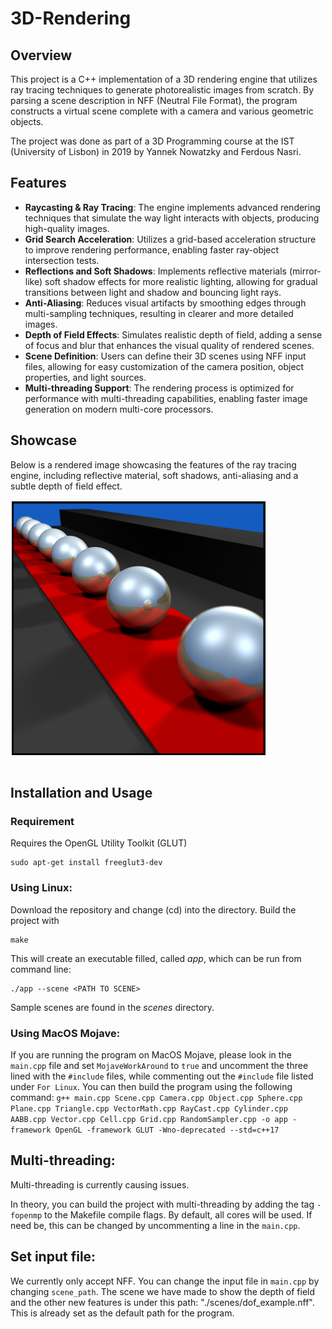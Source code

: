 # 3D-Rendering

## Overview

This project is a C++ implementation of a 3D rendering engine that utilizes ray tracing techniques to generate photorealistic images from scratch. By parsing a scene description in NFF (Neutral File Format), the program constructs a virtual scene complete with a camera and various geometric objects.

The project was done as part of a 3D Programming course at the IST (University of Lisbon) in 2019 by Yannek Nowatzky and Ferdous Nasri.

## Features

- **Raycasting & Ray Tracing**: The engine implements advanced rendering techniques that simulate the way light interacts with objects, producing high-quality images.
- **Grid Search Acceleration**: Utilizes a grid-based acceleration structure to improve rendering performance, enabling faster ray-object intersection tests.
- **Reflections and Soft Shadows**: Implements reflective materials (mirror-like) soft shadow effects for more realistic lighting, allowing for gradual transitions between light and shadow and bouncing light rays.
- **Anti-Aliasing**: Reduces visual artifacts by smoothing edges through multi-sampling techniques, resulting in clearer and more detailed images.
- **Depth of Field Effects**: Simulates realistic depth of field, adding a sense of focus and blur that enhances the visual quality of rendered scenes.
- **Scene Definition**: Users can define their 3D scenes using NFF input files, allowing for easy customization of the camera position, object properties, and light sources.
- **Multi-threading Support**: The rendering process is optimized for performance with multi-threading capabilities, enabling faster image generation on modern multi-core processors.

## Showcase

Below is a rendered image showcasing the features of the ray tracing engine, including reflective material, soft shadows, anti-aliasing and a subtle depth of field effect.
<p align="center">
    <table>
        <img src="./images/red_carpet.aper.0.01.bmp" alt="Rendered Scene" width="400" height="400" style="margin: 2px; border: 3px solid black;" />
    </table>
</p>

## Installation and Usage

### Requirement

Requires the OpenGL Utility Toolkit (GLUT)
    
    sudo apt-get install freeglut3-dev


### Using Linux:

Download the repository and change (cd) into the directory. Build the project with

    make

This will create an executable filled, called *app*, which can be run from command line:

    ./app --scene <PATH TO SCENE>

Sample scenes are found in the _scenes_ directory.

### Using MacOS Mojave:
If you are running the program on MacOS Mojave, please look in the `main.cpp` file and set `MojaveWorkAround` to `true` and uncomment the three lined with the `#include` files, while commenting out the `#include` file listed under `For Linux`. You can then build the program using the following command:
`g++ main.cpp Scene.cpp Camera.cpp Object.cpp Sphere.cpp Plane.cpp Triangle.cpp VectorMath.cpp RayCast.cpp Cylinder.cpp AABB.cpp Vector.cpp Cell.cpp Grid.cpp RandomSampler.cpp -o app -framework OpenGL -framework GLUT -Wno-deprecated --std=c++17`

## Multi-threading:

Multi-threading is currently causing issues.

In theory, you can build the project with multi-threading by adding the tag `-fopenmp` to the Makefile compile flags. By default, all cores will be used. If need be, this can be changed by uncommenting a line in the `main.cpp`.

## Set input file:
We currently only accept NFF. You can change the input file in `main.cpp` by changing `scene_path`. The scene we have made to show the depth of field and the other new features is under this path: "./scenes/dof_example.nff". This is already set as the default path for the program.
